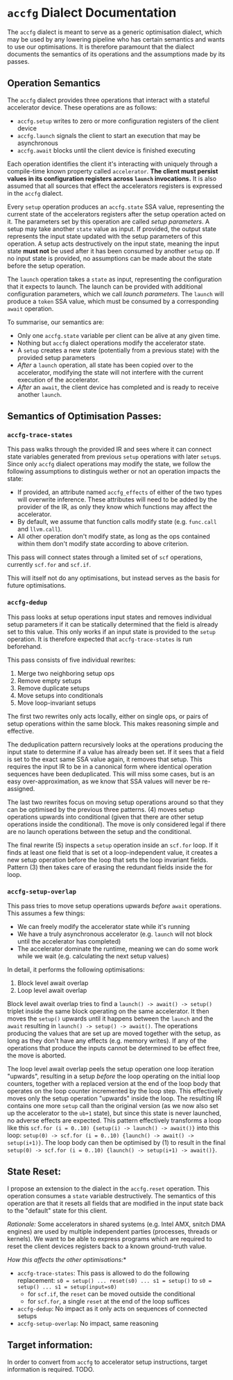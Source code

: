 # `accfg` Dialect Documentation

The `accfg` dialect is meant to serve as a generic optimisation dialect, which may be used by any lowering pipeline
who has certain semantics and wants to use our optimisations. It is therefore paramount that the dialect documents
the semantics of its operations and the assumptions made by its passes.

## Operation Semantics

The `accfg` dialect provides three operations that interact with a stateful accelerator device. These operations are as
follows:

- `accfg.setup` writes to zero or more configuration registers of the client device
- `accfg.launch` signals the client to start an execution that may be asynchronous
- `accfg.await` blocks until the client device is finished executing

Each operation identifies the client it's interacting with uniquely through a compile-time known property called
`accelerator`. **The client must persist values in its configuration registers across `launch` invocations.**
It is also assumed that all sources that effect the accelerators registers is expressed in the `accfg` dialect.

Every `setup` operation produces an `accfg.state` SSA value, representing the current state of the accelerators
registers after the setup operation acted on it. The parameters set by this operation are called *setup parameters*.
A setup may take another `state` value as input. If provided, the output state represents the input state updated
with the setup parameters of this operation. A setup acts destructively on the input state, meaning the input state
**must not** be used after it has been consumed by another `setup` op. If no input state is provided, no assumptions
can be made about the state before the setup operation.

The `launch` operation takes a `state` as input, representing the configuration that it expects to launch. The launch
can be provided with additional configuration parameters, which we call *launch parameters*. The `launch` will produce a
`token` SSA value, which must be consumed by a corresponding `await` operation.


To summarise, our semantics are:
- Only one `accfg.state` variable per client can be alive at any given time.
- Nothing but `accfg` dialect operations modify the accelerator state.
- A `setup` creates a new state (potentially from a previous state) with the provided setup parameters
- *After* a `launch` operation, all state has been copied over to the accelerator, modifying the state will not
  interfere with the current execution of the accelerator.
- *After* an `await`, the client device has completed and is ready to receive another `launch`.


## Semantics of Optimisation Passes:

### `accfg-trace-states`

This pass walks through the provided IR and sees where it can connect state variables generated from previous `setup`
operations with later `setup`s. Since only `accfg` dialect operations may modify the state, we follow the following
assumptions to distinguis wether or not an operation impacts the state:

- If provided, an attribute named `accfg_effects` of either of the two types will overwrite inference.
  These attributes will need to be added by the provider of the IR, as only they know which functions may affect
  the accelerator.
- By default, we assume that function calls modify state (e.g. `func.call` and `llvm.call`).
- All other operation don't modify state, as long as the ops contained within them don't modify state according
  to above criterion.

This pass will connect states through a limited set of `scf` operations, currently `scf.for` and `scf.if`.

This will itself not do any optimisations, but instead serves as the basis for future optimisations.

### `accfg-dedup`

This pass looks at setup operations input states and removes individual setup parameters if it can be statically
determined that the field is already set to this value. This only works if an input state is provided to the
`setup` operation. It is therefore expected that `accfg-trace-states` is run beforehand.

This pass consists of five individual rewrites:

1. Merge two neighboring setup ops
2. Remove empty setups
3. Remove duplicate setups
4. Move setups into conditionals
5. Move loop-invariant setups

The first two rewrites only acts locally, either on single ops, or pairs of setup operations within the same block.
This makes reasoning simple and effective.

The deduplication pattern recursively looks at the operations producing the input state to determine if a value
has already been set. If it sees that a field is set to the exact same SSA value again, it removes that setup. This
requires the input IR to be in a canonical form where identical operation sequences have been deduplicated. This will
miss some cases, but is an easy over-approximation, as we know that SSA values will never be re-assigned.

The last two rewrites focus on moving setup operations around so that they can be optimised by the previous three
patterns. (4) moves setup operations upwards into conditional (given that there are other setup operations inside
the conditional). The move is only considered legal if there are no launch operations between the setup and the
conditional.

The final rewrite (5) inspects a `setup` operation inside an `scf.for` loop. If it finds at least one field that is
set ot a loop-independent value, it creates a new setup operation before the loop that sets the loop invariant fields.
Pattern (3) then takes care of erasing the redundant fields inside the for loop.


### `accfg-setup-overlap`

This pass tries to move setup operations upwards *before* `await` operations. This assumes a few things:

- We can freely modify the accelerator state while it's running
- We have a truly asynchronous accelerator (e.g. `launch` will not block until the accelerator has completed)
- The accelerator dominate the runtime, meaning we can do some work while we wait (e.g. calculating the next setup values)

In detail, it performs the following optimisations:

1. Block level await overlap
2. Loop level await overlap

Block level await overlap tries to find a `launch() -> await() -> setup()` triplet inside the same block operating on
the same accelerator. It then moves the `setup()` upwards until it happens between the `launch` and the `await`
resulting in `launch() -> setup() -> await()`. The operations producing the values that are set up are moved together
with the setup, as long as they don't have any effects (e.g. memory writes). If any of the operations that produce the
inputs cannot be determined to be effect free, the move is aborted.

The loop level await overlap peels the setup operation one loop iteration "upwards", resulting in a setup *before* the
loop operating on the initial loop counters, together with a replaced version at the end of the loop body that operates
on the loop counter incremented by the loop step. This effectively moves only the setup operation "upwards" inside the
loop. The resulting IR contains one more `setup` call than the original version (as we now also set up the accelerator
to the `ub+1` state), but since this state is never launched, no adverse effects are expected. This pattern effectively
transforms a loop like this `scf.for (i = 0..10) {setup(i) -> launch() -> await()}` into this loop:
`setup(0) -> scf.for (i = 0..10) {launch() -> await() -> setup(i+1)}`. The loop body can then be optimised by (1) to
result in the final `setup(0) -> scf.for (i = 0..10) {launch() -> setup(i+1) -> await()}`.

## State Reset:

I propose an extension to the dialect in the `accfg.reset` operation. This operation consumes a `state` variable
destructively. The semantics of this operation are that it resets all fields that are modified in the input state
back to the "default" state for this client.

*Rationale:* Some accelerators in shared systems (e.g. Intel AMX, snitch DMA engines) are used by multiple independent
parties (processes, threads or kernels). We want to be able to express programs which are required to reset the client
devices registers back to a known ground-truth value.

*How this affects the other optimisations:**
- `accfg-trace-states`: This pass is allowed to do the following replacement:
  `s0 = setup() ... reset(s0) ... s1 = setup()` to `s0 = setup() ... s1 = setup(input=s0)`
  - for `scf.if`, the `reset` can be moved outside the conditional
  - for `scf.for`, a single `reset` at the end of the loop suffices
- `accfg-dedup`: No impact as it only acts on sequences of connected setups
- `accfg-setup-overlap`: No impact, same reasoning

## Target information:

In order to convert from `accfg` to accelerator setup instructions, target information is required. TODO.

